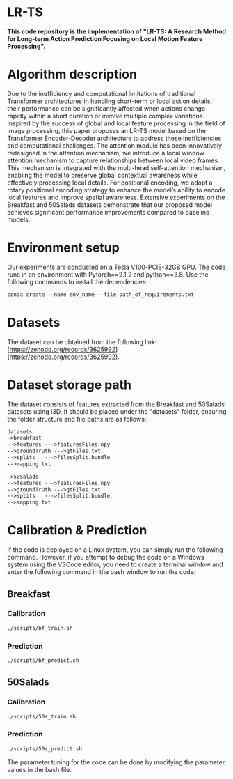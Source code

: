 # LR-TS
**This code repository is the implementation of "LR-TS: A Research Method for Long-term Action Prediction Focusing on Local Motion Feature Processing".**
# Algorithm description
Due to the inefficiency and computational limitations of traditional Transformer architectures in handling short-term or local action details, their performance can be significantly affected when actions change rapidly within a short duration or involve multiple complex variations. Inspired by the success of global and local feature processing in the field of image processing, this paper proposes an LR-TS model based on the Transformer Encoder-Decoder architecture to address these inefficiencies and computational challenges. 
The attention module has been innovatively redesigned.In the attention mechanism, we introduce a local window attention mechanism to capture relationships between local video frames. This mechanism is integrated with the multi-head self-attention mechanism, enabling the model to preserve global contextual awareness while effectively processing local details. For positional encoding, we adopt a rotary positional encoding strategy to enhance the model’s ability to encode local features and improve spatial awareness.
Extensive experiments on the Breakfast and 50Salads datasets demonstrate that our proposed model achieves significant performance improvements compared to baseline models.
# Environment setup
Our experiments are conducted on a Tesla V100-PCIE-32GB GPU.
The code runs in an environment with Pytorch==2.1.2 and python==3.8. Use the following commands to install the dependencies:
   ```txt
   conda create --name env_name --file path_of_requirements.txt
   ```
# Datasets
The dataset can be obtained from the following link: [https://zenodo.org/records/3625992](https://zenodo.org/records/3625992).
# Dataset storage path
The dataset consists of features extracted from the Breakfast and 50Salads datasets using I3D. It should be placed under the "datasets" folder, ensuring the folder structure and file paths are as follows:
   ```txt
   datasets
   ->breakfast
   -->features --->featuresFiles.npy
   -->groundTruth --->gtFiles.txt
   -->splits   --->filesSplit.bundle
   -->mapping.txt

   ->50Salads
   -->features --->featuresFiles.npy
   -->groundTruth --->gtFiles.txt
   -->splits   --->filesSplit.bundle
   -->mapping.txt
   ```
#  Calibration & Prediction
If the code is deployed on a Linux system, you can simply run the following command. 
However, if you attempt to debug the code on a Windows system using the VSCode editor, you need to create a terminal window and enter the following command in the bash window to run the code.
## Breakfast
### Calibration
   ```txt
   ./scripts/bf_train.sh 
   ```
### Prediction
   ```txt
   ./scripts/bf_predict.sh 
   ```
## 50Salads
### Calibration
   ```txt
   ./scripts/50s_train.sh 
   ```
### Prediction
   ```txt
   ./scripts/50s_predict.sh 
   ```
The parameter tuning for the code can be done by modifying the parameter values in the bash file.
